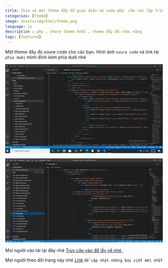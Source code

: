 ```yaml
---
title: Chia sẻ một theme đầy đủ giao diện và code php  cho các lập trình viên nè
categories: [theme]
image: assets/img/html/theme.png
language: js
description : php , share theme html , theme đầy đủ chức năng
tags: [featured]
---
```


Một theme đầy đủ soure code cho các bạn. Hình ảnh `soure code` và link tải `phía dưới`  mình đính kèm phía dưới nhé

![js, theme,php](\assets\img\html\code-theme.png)

![js, php](\assets\img\html\code-theme-php.png)

Mọi người vào tải tại đây nhé [Truy cập vào để lấy về nhé ](https://drive.google.com/drive/folders/1JBfHsZRF0vbz-0B7ZqHEW-pYpdXWd-Rv?usp=sharing).

Mọi ngưởi theo dõi trang này nhé [Link](https://www.facebook.com/profile.php?id=100068266882305) `để cập nhật những bài viết mới nhất`
